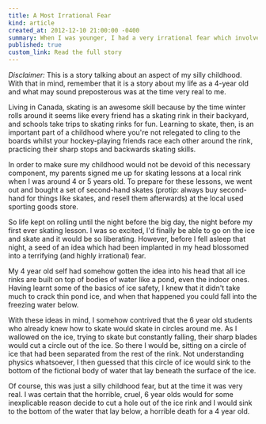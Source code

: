 ```yaml
---
title: A Most Irrational Fear
kind: article
created_at: 2012-12-10 21:00:00 -0400
summary: When I was younger, I had a very irrational fear which involved skating lessons, ice rinks, and cruel 6 year olds.
published: true
custom_link: Read the full story
---
```


*Disclaimer:* This is a story talking about an aspect of my silly childhood. With that in mind, remember that it is a story about my life as a 4-year old and what may sound preposterous was at the time very real to me.

Living in Canada, skating is an awesome skill because by the time winter rolls around it seems like every friend has a skating rink in their backyard, and schools take trips to skating rinks for fun. Learning to skate, then, is an important part of a childhood where you're not relegated to cling to the boards whilst your hockey-playing friends race each other around the rink, practicing their sharp stops and backwards skating skills.

In order to make sure my childhood would not be devoid of this necessary component, my parents signed me up for skating lessons at a local rink when I was around 4 or 5 years old. To prepare for these lessons, we went out and bought a set of second-hand skates (protip: always buy second-hand for things like skates, and resell them afterwards) at the local used sporting goods store.

So life kept on rolling until the night before the big day, the night before my first ever skating lesson. I was so excited, I'd finally be able to go on the ice and skate and it would be so liberating. However, before I fell asleep that night, a seed of an idea which had been implanted in my head blossomed into a terrifying (and highly irrational) fear.

My 4 year old self had somehow gotten the idea into his head that all ice rinks are built on top of bodies of water like a pond, even the indoor ones. Having learnt some of the basics of ice safety, I knew that it didn't take much to crack thin pond ice, and when that happened you could fall into the freezing water below.

With these ideas in mind, I somehow contrived that the 6 year old students who already knew how to skate would skate in circles around me. As I wallowed on the ice, trying to skate but constantly falling, their sharp blades would cut a circle out of the ice. So there I would be, sitting on a circle of ice that had been separated from the rest of the rink. Not understanding physics whatsoever, I then guessed that this circle of ice would sink to the bottom of the fictional body of water that lay beneath the surface of the ice.

Of course, this was just a silly childhood fear, but at the time it was very real. I was certain that the horrible, cruel, 6 year olds would for some inexplicable reason decide to cut a hole out of the ice rink and I would sink to the bottom of the water that lay below, a horrible death for a 4 year old.